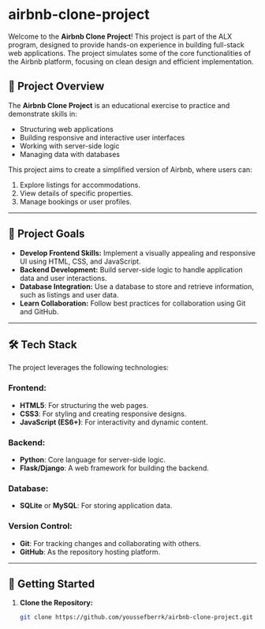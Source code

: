 # airbnb-clone-project

Welcome to the **Airbnb Clone Project**! This project is part of the ALX program, designed to provide hands-on experience in building full-stack web applications. The project simulates some of the core functionalities of the Airbnb platform, focusing on clean design and efficient implementation.

## 📖 Project Overview

The **Airbnb Clone Project** is an educational exercise to practice and demonstrate skills in:

- Structuring web applications
- Building responsive and interactive user interfaces
- Working with server-side logic
- Managing data with databases

This project aims to create a simplified version of Airbnb, where users can:

1. Explore listings for accommodations.
2. View details of specific properties.
3. Manage bookings or user profiles.

---

## 🎯 Project Goals

- **Develop Frontend Skills:** Implement a visually appealing and responsive UI using HTML, CSS, and JavaScript.
- **Backend Development:** Build server-side logic to handle application data and user interactions.
- **Database Integration:** Use a database to store and retrieve information, such as listings and user data.
- **Learn Collaboration:** Follow best practices for collaboration using Git and GitHub.

---

## 🛠️ Tech Stack

The project leverages the following technologies:

### **Frontend:**
- **HTML5**: For structuring the web pages.
- **CSS3**: For styling and creating responsive designs.
- **JavaScript (ES6+)**: For interactivity and dynamic content.

### **Backend:**
- **Python**: Core language for server-side logic.
- **Flask/Django**: A web framework for building the backend.
  
### **Database:**
- **SQLite** or **MySQL**: For storing application data.

### **Version Control:**
- **Git**: For tracking changes and collaborating with others.
- **GitHub**: As the repository hosting platform.

---

## 🚀 Getting Started

1. **Clone the Repository:**
   ```bash
   git clone https://github.com/youssefberrk/airbnb-clone-project.git
